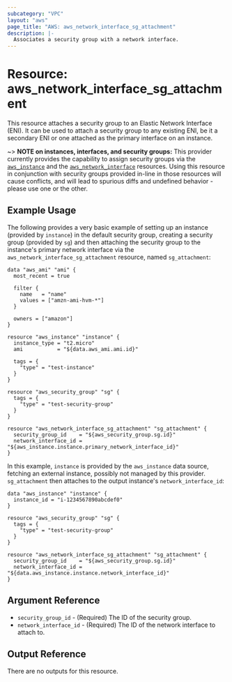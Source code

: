 ```yaml
---
subcategory: "VPC"
layout: "aws"
page_title: "AWS: aws_network_interface_sg_attachment"
description: |-
  Associates a security group with a network interface.
---
```


# Resource: aws_network_interface_sg_attachment

This resource attaches a security group to an Elastic Network Interface (ENI).
It can be used to attach a security group to any existing ENI, be it a
secondary ENI or one attached as the primary interface on an instance.

~> **NOTE on instances, interfaces, and security groups:** This provider currently
provides the capability to assign security groups via the [`aws_instance`][1]
and the [`aws_network_interface`][2] resources. Using this resource in
conjunction with security groups provided in-line in those resources will cause
conflicts, and will lead to spurious diffs and undefined behavior - please use
one or the other.

[1]: /docs/providers/aws/d/instance.html
[2]: /docs/providers/aws/r/network_interface.html

## Example Usage

The following provides a very basic example of setting up an instance (provided
by `instance`) in the default security group, creating a security group
(provided by `sg`) and then attaching the security group to the instance's
primary network interface via the `aws_network_interface_sg_attachment` resource,
named `sg_attachment`:

```hcl
data "aws_ami" "ami" {
  most_recent = true

  filter {
    name   = "name"
    values = ["amzn-ami-hvm-*"]
  }

  owners = ["amazon"]
}

resource "aws_instance" "instance" {
  instance_type = "t2.micro"
  ami           = "${data.aws_ami.ami.id}"

  tags = {
    "type" = "test-instance"
  }
}

resource "aws_security_group" "sg" {
  tags = {
    "type" = "test-security-group"
  }
}

resource "aws_network_interface_sg_attachment" "sg_attachment" {
  security_group_id    = "${aws_security_group.sg.id}"
  network_interface_id = "${aws_instance.instance.primary_network_interface_id}"
}
```

In this example, `instance` is provided by the `aws_instance` data source,
fetching an external instance, possibly not managed by this provider.
`sg_attachment` then attaches to the output instance's `network_interface_id`:

```hcl
data "aws_instance" "instance" {
  instance_id = "i-1234567890abcdef0"
}

resource "aws_security_group" "sg" {
  tags = {
    "type" = "test-security-group"
  }
}

resource "aws_network_interface_sg_attachment" "sg_attachment" {
  security_group_id    = "${aws_security_group.sg.id}"
  network_interface_id = "${data.aws_instance.instance.network_interface_id}"
}
```

## Argument Reference

 * `security_group_id` - (Required) The ID of the security group.
 * `network_interface_id` - (Required) The ID of the network interface to attach to.

## Output Reference

There are no outputs for this resource.
